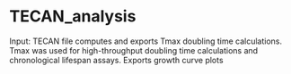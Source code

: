 # TECAN_analysis
Input: TECAN file
computes and exports Tmax doubling time calculations. Tmax was used for high-throughput doubling time calculations and chronological lifespan assays.
Exports growth curve plots
